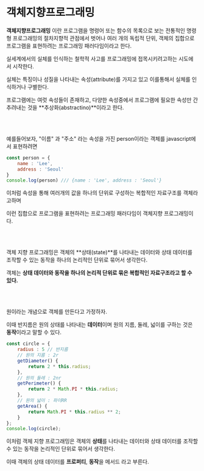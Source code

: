 # 객체지향프로그래밍

**객체지향프로그래밍** 이란 프로그램을 명령어 또는 함수의 목록으로 보는 전통적인 명령형 프로그래밍의 절차지향적 관점에서 벗어나 여러 개의 독립적 단위, 객체의 집합으로 프로그램을 표현하려는 프로그래밍 패러다임이라고 한다.

실세계에서의 실체를 인식하는 철학적 사고를 프로그래밍에 접목시키려고하는 시도에서 시작한다.

실체는 특징이나 성질을 나타내는 속성(attribute)를 가지고 있고 이를통해서 실체를 인식하거나 구별한다.

프로그램에는 여럿 속성들이 존재하고, 다양한 속성중에서 프로그램에 필요한 속성만 간추려내는 것을 **추상화(abstractino)**이라고 한다.

<br><br>

예를들어보자, "이름" 과 "주소" 라는 속성을 가진 person이라는 객체를 javascript에서 표현하려면
```javascript
const person = {
    name : 'Lee',
    address : 'Seoul'
}
console.log(person) /// {name : 'Lee', address : 'Seoul'}
```

이처럼 속성을 통해 여러개의 값을 하나의 단위로 구성하는 복합적인 자료구조를 객체라고하며

이런 집합으로 프로그램을 표현하려는 프로그래밍 패러다임이 객체지향 프로그래밍이다.

<br><br>

객체 지향 프로그래밍은 객체의 **상태(state)**를 나타내는 데이터와 상태 데이터를 조작할 수 있는 동작을 하나의 논리적인 단위로 묶어서 생각한다.

객체는 **상태 데이터와 동작을 하나의 논리적 단위로 묶은 복합적인 자료구조라고 할 수 있다.**

<br><br>

원이라는 개념으로 객체를 만든다고 가정하자.

이때 반지름은 원의 상태를 나타내는 **데이터**이며 원의 지름, 둘레, 넓이를 구하는 것은 **동작**이라고 말할 수 있다.

```javascript
const circle = {
    radius : 5 // 반지름
    // 원의 지름 : 2r
    getDiameter() {
        return 2 * this.radius;
    },
    // 원의 둘레 : 2nr
    getPerimeter() {
        return 2 * Math.PI * this.radius;      
    },
    // 원의 넓이 : 파이RR
    getArea() {
        return Math.PI * this.radius ** 2;
    }
};
console.log(circle); 
```

이처럼 객체 지향 프로그래밍은 객체의 **상태**를 나타내는 데이터와 상태 데이터를 조작할 수 있는 동작을 논리적인 단위로 묶어서 생각한다.

이때 객체의 상태 데이터를 **프로퍼티**, **동작**을 메서드 라고 부른다.
